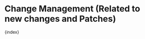 <!-- add-breadcrumbs -->
<!-- add-breadcrumbs -->

# Change Management (Related to new changes and Patches)

{index}
